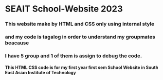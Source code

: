 # SEAIT School-Website 2023
<h3>This website make by HTML and CSS only using internal style</h3>
<h3>and my code is tagalog in order to understand my groupmates beacause</h3>
<h3>I have 5 group and 1 of them is assign to debug the code. </h3>
<h4>This HTML CSS code is for my first year first sem School Website in South East Asian Institute of Technology</h4>
